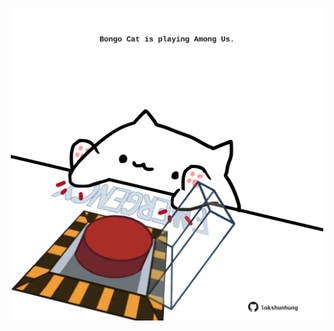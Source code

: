 <!-- built at 04/01/2023, 07:01:00 UTC -->
<p align="center">
  <img width="500" height="500" src="./ReadmeImage.svg">
</p>
